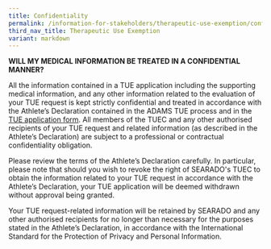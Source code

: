 ```yaml
---
title: Confidentiality
permalink: /information-for-stakeholders/therapeutic-use-exemption/confidentiality/
third_nav_title: Therapeutic Use Exemption
variant: markdown
---
```

**WILL MY MEDICAL INFORMATION BE TREATED IN A CONFIDENTIAL MANNER?**

All the information contained in a TUE application including the supporting medical information, and any other information related to the evaluation of your TUE request is kept strictly confidential and treated in accordance with the Athlete’s Declaration contained in the ADAMS TUE process and in the [TUE application form](https://drive.google.com/file/d/1aPuQpSEu95MpNJRxJfzysj3Ng7QY1bHN/view?usp=drive_link). All members of the TUEC and any other authorised recipients of your TUE request and related information (as described in the Athlete’s Declaration) are subject to a professional or contractual confidentiality obligation.

Please review the terms of the Athlete’s Declaration carefully. In particular, please note that should you wish to revoke the right of SEARADO's TUEC to obtain the information related to your TUE request in accordance with the Athlete’s Declaration, your TUE application will be deemed withdrawn without approval being granted.

Your TUE request-related information will be retained by SEARADO and any other authorised recipients for no longer than necessary for the purposes stated in the Athlete’s Declaration, in accordance with the International Standard for the Protection of Privacy and Personal Information.